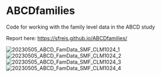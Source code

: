 # ABCDfamilies
Code for working with the family level data in the ABCD study

Report here: https://sfreis.github.io/ABCDfamilies/

![20230505_ABCD_FamData_SMF_CLM1024_1](https://user-images.githubusercontent.com/54371512/236554142-44162915-1bf1-4500-bdfd-1f28c4bccecb.jpg)
![20230505_ABCD_FamData_SMF_CLM1024_2](https://user-images.githubusercontent.com/54371512/236554146-11c69a40-a3d0-450f-b3d9-1616cb32baf6.jpg)
![20230505_ABCD_FamData_SMF_CLM1024_3](https://user-images.githubusercontent.com/54371512/236554148-f32c0d32-3d02-4437-8186-75d727c6e286.jpg)
![20230505_ABCD_FamData_SMF_CLM1024_4](https://user-images.githubusercontent.com/54371512/236554149-ef1c21bd-4a85-4b3e-b179-bfc02d125a4e.jpg)
